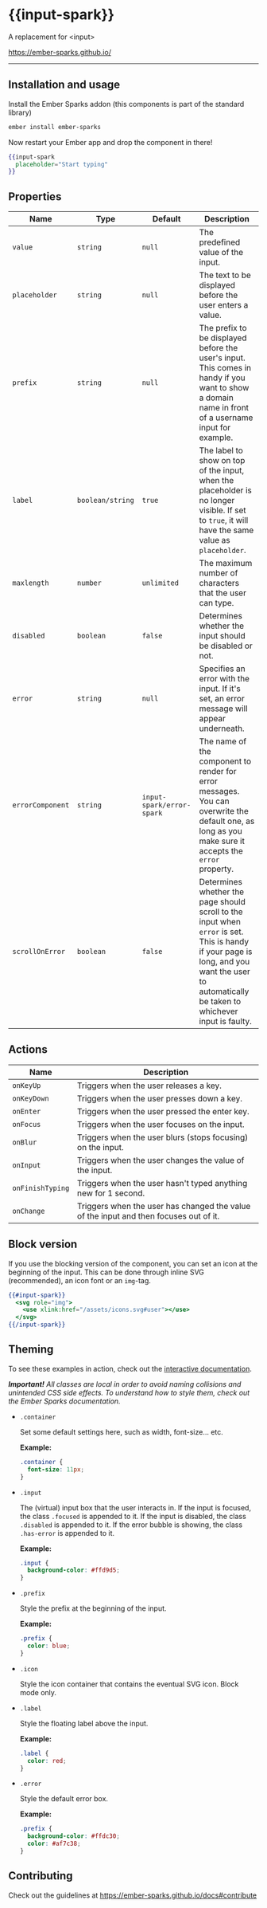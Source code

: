 # {{input-spark}}

A replacement for \<input\>

<https://ember-sparks.github.io/>

----

## Installation and usage

Install the Ember Sparks addon (this components is part of the standard library)
```bash
ember install ember-sparks
```

Now restart your Ember app and drop the component in there!
```handlebars
{{input-spark
  placeholder="Start typing"
}}
```

## Properties

| Name             | Type             | Default                   | Description                        |
|------------------|------------------|---------------------------|------------------------------------|
| `value`          | `string`         | `null`                    | The predefined value of the input. |
| `placeholder`    | `string`         | `null`                    | The text to be displayed before the user enters a value. |
| `prefix`         | `string`         | `null`                    | The prefix to be displayed before the user's input. This comes in handy if you want to show a domain name in front of a username input for example. |
| `label`          | `boolean/string` | `true`                    | The label to show on top of the input, when the placeholder is no longer visible. If set to `true`, it will have the same value as `placeholder`. |
| `maxlength`      | `number`         | `unlimited`               | The maximum number of characters that the user can type. |
| `disabled`       | `boolean`        | `false`                   | Determines whether the input should be disabled or not. |
| `error`          | `string`         | `null`                    | Specifies an error with the input. If it's set, an error message will appear underneath. |
| `errorComponent` | `string`         | `input-spark/error-spark` | The name of the component to render for error messages. You can overwrite the default one, as long as you make sure it accepts the `error` property. |
| `scrollOnError`  | `boolean`        | `false`                   | Determines whether the page should scroll to the input when `error` is set. This is handy if your page is long, and you want the user to automatically be taken to whichever input is faulty. |


## Actions

| Name             | Description                                                                           |
|------------------|---------------------------------------------------------------------------------------|
| `onKeyUp`        | Triggers when the user releases a key.                                                |
| `onKeyDown`      | Triggers when the user presses down a key.                                            |
| `onEnter`        | Triggers when the user pressed the enter key.                                         |
| `onFocus`        | Triggers when the user focuses on the input.                                          |
| `onBlur`         | Triggers when the user blurs (stops focusing) on the input.                           |
| `onInput`        | Triggers when the user changes the value of the input.                                |
| `onFinishTyping` | Triggers when the user hasn't typed anything new for 1 second.                        |
| `onChange`       | Triggers when the user has changed the value of the input and then focuses out of it. |


## Block version

If you use the blocking version of the component, you can set an icon at the beginning of the input. This can be done through inline SVG (recommended), an icon font or an `img`-tag.

```handlebars
{{#input-spark}}
  <svg role="img">
    <use xlink:href="/assets/icons.svg#user"></use>
  </svg>
{{/input-spark}}
```


## Theming

To see these examples in action, check out the [interactive documentation](https://ember-sparks.github.io/input-spark/).

<em>**Important!** All classes are local in order to avoid naming collisions and unintended CSS side effects. To understand how to style them, check out the Ember Sparks documentation.</em>

- `.container`

  Set some default settings here, such as width, font-size... etc.

  **Example:**
  ```css
  .container {
    font-size: 11px;
  }
  ```

- `.input`

  The (virtual) input box that the user interacts in.
  If the input is focused, the class `.focused` is appended to it.
  If the input is disabled, the class `.disabled` is appended to it.
  If the error bubble is showing, the class `.has-error` is appended to it.

  **Example:**
  ```css
  .input {
    background-color: #ffd9d5;
  }
  ```
  
- `.prefix`

  Style the prefix at the beginning of the input.

  **Example:**
  ```css
  .prefix {
    color: blue;
  }
  ```

- `.icon`

  Style the icon container that contains the eventual SVG icon. Block mode only.

- `.label`

  Style the floating label above the input.

  **Example:**
  ```css
  .label {
    color: red;
  }
  ```

- `.error`

  Style the default error box.

  **Example:**
  ```css
  .prefix {
    background-color: #ffdc30;
    color: #af7c38;
  }
  ```
  
## Contributing

Check out the guidelines at https://ember-sparks.github.io/docs#contribute
